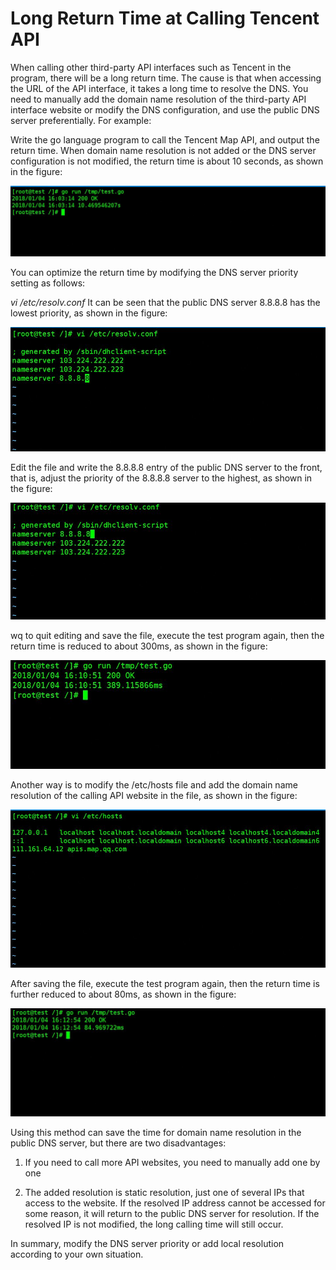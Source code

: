 # Long Return Time at Calling Tencent API

When calling other third-party API interfaces such as Tencent in the program, there will be a long return time. The cause is that when accessing the URL of the API interface, it takes a long time to resolve the DNS. You need to manually add the domain name resolution of the third-party API interface website or modify the DNS configuration, and use the public DNS server preferentially. For example:

Write the go language program to call the Tencent Map API, and output the return time. When domain name resolution is not added or the DNS server configuration is not modified, the return time is about 10 seconds, as shown in the figure:

![](https://github.com/jdcloudcom/cn/blob/cn-VirtualMachine-Linux/image/Elastic-Compute/Virtual-Machine/Linux/%E8%B0%83%E7%94%A8%E8%85%BE%E8%AE%AFAPI%E8%BF%94%E5%9B%9E%E6%97%B6%E9%95%BF%E8%BE%83%E9%95%BF01.png)

You can optimize the return time by modifying the DNS server priority setting as follows:

*vi /etc/resolv.conf* It can be seen that the public DNS server 8.8.8.8 has the lowest priority, as shown in the figure:

![](https://github.com/jdcloudcom/cn/blob/cn-VirtualMachine-Linux/image/Elastic-Compute/Virtual-Machine/Linux/%E8%B0%83%E7%94%A8%E8%85%BE%E8%AE%AFAPI%E8%BF%94%E5%9B%9E%E6%97%B6%E9%95%BF%E8%BE%83%E9%95%BF02.png)

Edit the file and write the 8.8.8.8 entry of the public DNS server to the front, that is, adjust the priority of the 8.8.8.8 server to the highest, as shown in the figure:

![](https://github.com/jdcloudcom/cn/blob/cn-VirtualMachine-Linux/image/Elastic-Compute/Virtual-Machine/Linux/%E8%B0%83%E7%94%A8%E8%85%BE%E8%AE%AFAPI%E8%BF%94%E5%9B%9E%E6%97%B6%E9%95%BF%E8%BE%83%E9%95%BF03.png)

wq to quit editing and save the file, execute the test program again, then the return time is reduced to about 300ms, as shown in the figure:

![](https://github.com/jdcloudcom/cn/blob/cn-VirtualMachine-Linux/image/Elastic-Compute/Virtual-Machine/Linux/%E8%B0%83%E7%94%A8%E8%85%BE%E8%AE%AFAPI%E8%BF%94%E5%9B%9E%E6%97%B6%E9%95%BF%E8%BE%83%E9%95%BF04.png)

Another way is to modify the /etc/hosts file and add the domain name resolution of the calling API website in the file, as shown in the figure:

![](https://github.com/jdcloudcom/cn/blob/cn-VirtualMachine-Linux/image/Elastic-Compute/Virtual-Machine/Linux/%E8%B0%83%E7%94%A8%E8%85%BE%E8%AE%AFAPI%E8%BF%94%E5%9B%9E%E6%97%B6%E9%95%BF%E8%BE%83%E9%95%BF05.png)

After saving the file, execute the test program again, then the return time is further reduced to about 80ms, as shown in the figure:

![](https://github.com/jdcloudcom/cn/blob/cn-VirtualMachine-Linux/image/Elastic-Compute/Virtual-Machine/Linux/%E8%B0%83%E7%94%A8%E8%85%BE%E8%AE%AFAPI%E8%BF%94%E5%9B%9E%E6%97%B6%E9%95%BF%E8%BE%83%E9%95%BF06.png)

Using this method can save the time for domain name resolution in the public DNS server, but there are two disadvantages:

1. If you need to call more API websites, you need to manually add one by one

2. The added resolution is static resolution, just one of several IPs that access to the website. If the resolved IP address cannot be accessed for some reason, it will return to the public DNS server for resolution. If the resolved IP is not modified, the long  calling time will still occur.

In summary, modify the DNS server priority or add local resolution according to your own situation.

